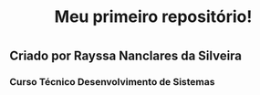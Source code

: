 <h1 align="center">Meu primeiro repositório!<h1>
<h2>Criado por Rayssa Nanclares da Silveira</h2>
<h3>Curso Técnico Desenvolvimento de Sistemas</h3>

